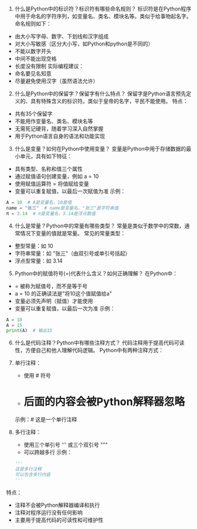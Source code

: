 1. 什么是Python中的标识符？标识符有哪些命名规则？
标识符是在Python程序中用于命名的字符序列，如变量名、类名、模块名等。类似于给事物起名字。
命名规则如下：
- 由大小写字母、数字、下划线和汉字组成
- 对大小写敏感（区分大小写，如Python和python是不同的）
- 不能以数字开头
- 中间不能出现空格
- 长度没有限制
实际编程建议：
- 命名要见名知意
- 尽量避免使用汉字（虽然语法允许）

2. 什么是Python中的保留字？保留字有什么特点？
保留字是Python语言预先定义的、具有特殊含义的标识符。类似于皇帝的名字，平民不能使用。
特点：
- 共有35个保留字
- 不能用作变量名、类名、模块名等
- 无需死记硬背，随着学习深入自然掌握
- 用于Python语言自身的语法和功能实现

3. 什么是变量？如何在Python中使用变量？
变量是Python中用于存储数据的最小单元，具有如下特征：
- 具有类型、名称和值三个属性
- 通过赋值语句创建变量，例如 a = 10
- 使用赋值运算符 = 将值赋给变量
- 变量可以重复赋值，以最后一次赋值为准
示例：
```python
A = 10  # A是变量名，10是值
name = "张三"  # name是变量名，"张三"是字符串值
π = 3.14  # π是变量名，3.14是浮点数值
```

4. 什么是常量？Python中的常量有哪些类型？
常量是类似于数学中的常数，通常情况下变量的值就是常量。
常见的常量类型：
- 整型常量：如 10
- 字符串常量：如 "张三"（由双引号或单引号括起）
- 浮点型常量：如 3.14

5. Python中的赋值符号(=)代表什么含义？如何正确理解？
在Python中：
- = 被称为赋值号，而不是等于号
- a = 10 的正确读法是"将10这个值赋值给a"
- 变量必须先声明（赋值）才能使用
- 变量可以重复赋值，以最后一次为准
示例：
```python
A = 10
A = 15
print(A)  # 输出15
```

6. 什么是代码注释？Python中有哪些注释方式？
代码注释用于提高代码可读性，方便自己和他人理解代码逻辑。
Python中有两种注释方式：
1. 单行注释：
   - 使用 # 符号
   - # 后面的内容会被Python解释器忽略
   示例：# 这是一个单行注释

2. 多行注释：
   - 使用三个单引号 ''' 或三个双引号 """
   - 可以跨越多行
   示例：
   ```python
   '''
   这是多行注释
   可以包含多行内容
   '''
   ```
特点：
- 注释不会被Python解释器编译和执行
- 注释对程序运行没有任何影响
- 主要用于提高代码的可读性和可维护性